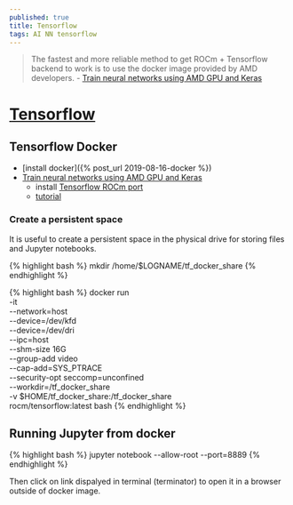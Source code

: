 ```yaml
---
published: true
title: Tensorflow
tags: AI NN tensorflow
---
```

> The fastest and more reliable method to get ROCm + Tensorflow backend to work is to use the docker image provided by AMD developers. - [Train neural networks using AMD GPU and Keras](https://towardsdatascience.com/train-neural-networks-using-amd-gpus-and-keras-37189c453878)

# [Tensorflow](https://www.tensorflow.org/)

## Tensorflow Docker

- [install docker]({% post_url 2019-08-16-docker %})
- [Train neural networks using AMD GPU and Keras](https://towardsdatascience.com/train-neural-networks-using-amd-gpus-and-keras-37189c453878)
	- install [Tensorflow ROCm port](https://github.com/ROCmSoftwarePlatform/tensorflow-upstream)
	- [tutorial](https://github.com/RadeonOpenCompute/ROCm-docker/blob/master/quick-start.md)
    
    
### Create a persistent space

It is useful to create a persistent space in the physical drive for storing files and Jupyter notebooks. 

{% highlight bash %}
mkdir /home/$LOGNAME/tf_docker_share
{% endhighlight %}


{% highlight bash %}
docker run \
      -it \
      --network=host \
      --device=/dev/kfd \
      --device=/dev/dri \
      --ipc=host \
      --shm-size 16G \
      --group-add video \
      --cap-add=SYS_PTRACE \
      --security-opt seccomp=unconfined \
      --workdir=/tf_docker_share \
      -v $HOME/tf_docker_share:/tf_docker_share \
      rocm/tensorflow:latest bash
{% endhighlight %}

## Running Jupyter from docker
{% highlight bash %}
jupyter notebook --allow-root --port=8889
{% endhighlight %}

Then click on link dispalyed in terminal (terminator) to open it in a browser outside of docker image.

